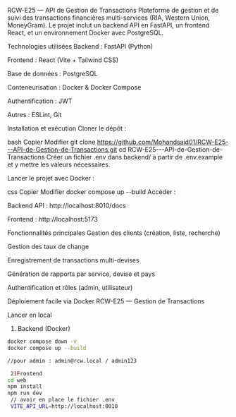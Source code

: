 RCW-E25 — API de Gestion de Transactions
Plateforme de gestion et de suivi des transactions financières multi-services (RIA, Western Union, MoneyGram).
Le projet inclut un backend API en FastAPI, un frontend React, et un environnement Docker avec PostgreSQL.

Technologies utilisées
Backend : FastAPI (Python)

Frontend : React (Vite + Tailwind CSS)

Base de données : PostgreSQL

Conteneurisation : Docker & Docker Compose

Authentification : JWT

Autres : ESLint, Git

Installation et exécution
Cloner le dépôt :

bash
Copier
Modifier
git clone https://github.com/Mohandsaid01/RCW-E25---API-de-Gestion-de-Transactions.git
cd RCW-E25---API-de-Gestion-de-Transactions
Créer un fichier .env dans backend/ à partir de .env.example et y mettre les valeurs nécessaires.

Lancer le projet avec Docker :

css
Copier
Modifier
docker compose up --build
Accéder :

Backend API : http://localhost:8010/docs

Frontend : http://localhost:5173

Fonctionnalités principales
Gestion des clients (création, liste, recherche)

Gestion des taux de change

Enregistrement de transactions multi-devises

Génération de rapports par service, devise et pays

Authentification et rôles (admin, utilisateur)

Déploiement facile via Docker RCW-E25 — Gestion de Transactions 

 Lancer en local

1) Backend (Docker)
```bash
docker compose down -v
docker compose up --build

//pour admin : admin@rcw.local / admin123

 2)Frontend 
cd web
npm install
npm run dev
 // avoir en place le fichier .env 
 VITE_API_URL=http://localhost:8010
